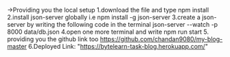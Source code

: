 ->Providing you the local setup 
1.download the file and type npm install
2.install json-server globally i.e npm install -g  json-server
3.create a json-server by writing the following code in the terminal
json-server --watch -p 8000 data/db.json
4.open one more terminal and write 
npm run start
5. providing you the github link too
https://github.com/chandan9080/my-blog-master
6.Deployed Link: "https://bytelearn-task-blog.herokuapp.com/"
